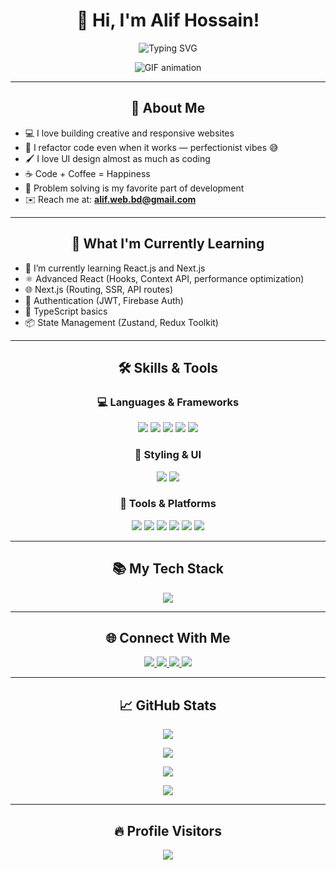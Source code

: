 <h1 align="center">👋 Hi, I'm Alif Hossain!</h1>

<p align="center">
  <img src="https://readme-typing-svg.herokuapp.com?font=Fira+Code&size=24&pause=1000&center=true&vCenter=true&width=435&lines=Frontend+Developer;React+%7C+Next.js+Learner;Love+to+build+cool+projects;Always+learning+new+things" alt="Typing SVG" />
</p>

<div align="center">
  <img src="https://media2.giphy.com/media/WtTnAfZn6aVJfBzlN3/giphy.gif" style="max-width: 100%;" alt="GIF animation" />
</div>

---

<h2 align="center">🚀 About Me</h2>


- 💻 I love building creative and responsive websites
- 🔄 I refactor code even when it works — perfectionist vibes 😅  
- 🖌️ I love UI design almost as much as coding  
- ☕ Code + Coffee = Happiness  
- 🧩 Problem solving is my favorite part of development
- ✉️ Reach me at: **alif.web.bd@gmail.com**

---

<h2 align="center">🧠 What I'm Currently Learning</h2>


- 🌱 I’m currently learning React.js and Next.js  
- ⚛️ Advanced React (Hooks, Context API, performance optimization)  
- 🌐 Next.js (Routing, SSR, API routes)  
- 🔐 Authentication (JWT, Firebase Auth)  
- 🧩 TypeScript basics  
- 📦 State Management (Zustand, Redux Toolkit)


---

<h2 align="center">🛠 Skills & Tools</h2>

<h3 align="center">💻 Languages & Frameworks</h3>
<p align="center">
  <img src="https://img.shields.io/badge/HTML5-E34F26?style=for-the-badge&logo=html5&logoColor=white" />
  <img src="https://img.shields.io/badge/CSS3-1572B6?style=for-the-badge&logo=css3&logoColor=white" />
  <img src="https://img.shields.io/badge/JavaScript-F0DB4F?style=for-the-badge&logo=javascript&logoColor=323330" />
  <img src="https://img.shields.io/badge/React-20232A?style=for-the-badge&logo=react&logoColor=61DAFB" />
  <img src="https://img.shields.io/badge/Next.js-000000?style=for-the-badge&logo=nextdotjs&logoColor=white" />
</p>

<h3 align="center">🎨 Styling & UI</h3>
<p align="center">
  <img src="https://img.shields.io/badge/Bootstrap-563D7C?style=for-the-badge&logo=bootstrap&logoColor=white" />
  <img src="https://img.shields.io/badge/TailwindCSS-38B2AC?style=for-the-badge&logo=tailwind-css&logoColor=white" />
</p>

<h3 align="center">🔧 Tools & Platforms</h3>
<p align="center">
  <img src="https://img.shields.io/badge/Git-F05032?style=for-the-badge&logo=git&logoColor=white" />
  <img src="https://img.shields.io/badge/GitHub-181717?style=for-the-badge&logo=github&logoColor=white" />
  <img src="https://img.shields.io/badge/VS%20Code-007ACC?style=for-the-badge&logo=visual-studio-code&logoColor=white" />
  <img src="https://img.shields.io/badge/Figma-F24E1E?style=for-the-badge&logo=figma&logoColor=white" />
  <img src="https://img.shields.io/badge/Netlify-00C7B7?style=for-the-badge&logo=netlify&logoColor=white" />
  <img src="https://img.shields.io/badge/Vercel-000?style=for-the-badge&logo=vercel&logoColor=white" />
</p>

---

<h2 align="center">📚 My Tech Stack</h2>

<p align="center">
  <img src="https://skillicons.dev/icons?i=html,css,js,react,nextjs,tailwind,bootstrap,git,github,vscode,figma,vercel,netlify" />
</p>

---

<h2 align="center">🌐 Connect With Me</h2>

<p align="center">
  <a href="https://www.linkedin.com/in/alif258" target="_blank" title="Follow me in LinkedIn">
    <img src="https://img.shields.io/badge/LinkedIn-0A66C2?style=for-the-badge&logo=linkedin&logoColor=white" />
  </a>
  <a href="https://www.facebook.com/alif.web.bd" target="_blank" title="Follow me in Facebook">
    <img src="https://img.shields.io/badge/Facebook-1877F2?style=for-the-badge&logo=facebook&logoColor=white" />
  </a>
  <a href="https://www.instagram.com/alif.web.bd" target="_blank" title="Follow me in Instagram">
    <img src="https://img.shields.io/badge/Instagram-E4405F?style=for-the-badge&logo=instagram&logoColor=white" />
  </a>
  <a href="https://twitter.com/alif_258" target="_blank" title="Follow me in Twitter">
    <img src="https://img.shields.io/badge/Twitter-1DA1F2?style=for-the-badge&logo=twitter&logoColor=white" />
  </a>
</p>

---

<h2 align="center">📈 GitHub Stats</h2>

<p align="center">
  <img src="https://github-readme-stats.vercel.app/api?username=alif258&show_icons=true&theme=tokyonight" />
</p>
<p align="center">
  <img src="https://github-readme-streak-stats.herokuapp.com/?user=alif258&theme=tokyonight" />
</p>
<p align="center">
  <img src="https://github-readme-stats.vercel.app/api/top-langs/?username=alif258&layout=compact&theme=tokyonight" />
</p>
<p align="center">
  <img src="https://github-readme-activity-graph.vercel.app/graph?username=alif258&theme=tokyo-night&bg_color=0d1117&color=58a6ff&line=58a6ff&point=ffffff&area=true" />
</p>

---

<h2 align="center">🔥 Profile Visitors</h2>

<p align="center">
  <img src="https://komarev.com/ghpvc/?username=alif258&label=Profile%20views&color=0e75b6&style=flat" />
</p>
